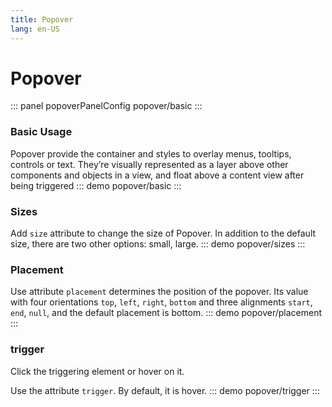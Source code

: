 ```yaml
---
title: Popover
lang: en-US
---
```


<script setup>
import {popoverPanelConfig} from '../../components/panel/config'
</script>

# Popover
::: panel popoverPanelConfig
popover/basic
:::

### Basic Usage
Popover provide the container and styles to overlay menus, tooltips, controls or text. They’re visually represented as a layer above other components and objects in a view, and float above a content view after being triggered 
::: demo
popover/basic
:::


### Sizes
Add `size` attribute to change the size of Popover. In addition to the default size, there are two other options: small, large.
::: demo
popover/sizes
:::


### Placement
 Use attribute `placement` determines the position of the popover. Its value with four orientations `top`, `left`, `right`, `bottom` and three alignments `start`, `end`, `null`, and the default placement is bottom. 
::: demo
popover/placement
:::


### trigger
Click the triggering element or hover on it.

Use the attribute `trigger`. By default, it is hover.
::: demo
popover/trigger
:::
